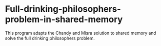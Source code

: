 # Full-drinking-philosophers-problem-in-shared-memory
This program adapts the Chandy and Misra solution to shared memory and solve the full drinking philosophers problem.
